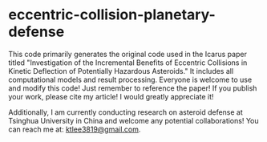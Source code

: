 # eccentric-collision-planetary-defense
This code primarily generates the original code used in the Icarus paper titled "Investigation of the Incremental Benefits of Eccentric Collisions in Kinetic Deflection of Potentially Hazardous Asteroids." It includes all computational models and result processing. Everyone is welcome to use and modify this code! Just remember to reference the paper! If you publish your work, please cite my article! I would greatly appreciate it!

Additionally, I am currently conducting research on asteroid defense at Tsinghua University in China and welcome any potential collaborations! You can reach me at: ktlee3819@gmail.com.
